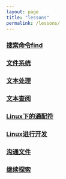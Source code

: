 ```yaml
---
layout: page
title: "lessons"
permalink: /lessons/
---
```

### [搜索命令find](/2016/11/28/搜索命令find)  

### [文件系统](/2016/11/28/文件系统)   

### [文本处理](/2016/11/27/文本处理)  

### [文本查阅](/2016/11/27/文本查阅)  

### [Linux下的通配符](/2016/11/28/linux下的通配符)  

### [Linux进行开发](/2016/11/28/linux进行开发)  

### [沟通文件](/2016/11/30/沟通文件)  

### [继续探索](/2016/12/03/继续探索)
